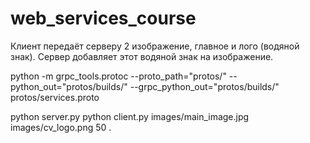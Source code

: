 # web_services_course

Клиент передаёт серверу 2 изображение, главное и лого (водяной знак). Сервер добавляет этот водяной знак на изображение.

python -m grpc_tools.protoc --proto_path="protos/" --python_out="protos/builds/"  --grpc_python_out="protos/builds/" protos/services.proto

python server.py
python client.py images/main_image.jpg images/cv_logo.png 50 .
